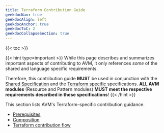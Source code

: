```yaml
---
title: Terraform Contribution Guide
geekdocNav: true
geekdocAlign: left
geekdocAnchor: true
geekdocToC: 2
geekdocCollapseSection: true
---
```


{{< toc >}}

{{< hint type=important >}}
While this page describes and summarizes important aspects of contributing to AVM, it only references _some_ of the shared and language specific requirements.

Therefore, this contribution guide **MUST** be used in conjunction with the [Shared Specification](/Azure-Verified-Modules/specs/shared/) and the [Terraform specific](/Azure-Verified-Modules/specs/terraform/) specifications. **ALL AVM modules** (Resource and Pattern modules) **MUST meet the respective requirements described in these specifications**!
{{< /hint >}}

This section lists AVM's Terraform-specific contribution guidance.

- [Prerequisites](/Azure-Verified-Modules/contributing/terraform/prerequisites/)
- [Composition](/Azure-Verified-Modules/contributing/terraform/composition/)
- [Terraform contribution flow](/Azure-Verified-Modules/contributing/terraform/terraform-contribution-flow/)
